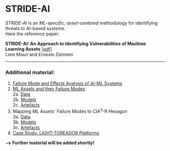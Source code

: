 # STRIDE-AI

_STRIDE-AI_ is an _ML-specific_, _asset-centered_ methodology for identifying threats to AI-based systems.<br/>
Here the reference paper:

**STRIDE-AI: An Approach to Identifying Vulnerabilities of Machine Learning Assets** [[pdf]](https://github.com/LaraMauri/STRIDE-AI/files/6056431/STRIDE-AI_.An.Approach.to.Identifying.Vulnerabilities.of.Machine.Learning.Assets.pdf)<br/>
_Lara Mauri_ and _Ernesto Damiani_

---

### Additional material:

1. [Failure Mode and Effects Analysis of AI-ML Systems](https://github.com/LaraMauri/STRIDE-AI/blob/main/pages/failure-mode-and-effects-analysis-of-AI-ML-systems.md)<br/>
2. [ML Assets and their Failure Modes](https://github.com/LaraMauri/STRIDE-AI/blob/main/pages/ML-data-assets-and-their-failure-modes.md)<br/>2a. [Data](https://github.com/LaraMauri/STRIDE-AI/blob/main/pages/ML-data-assets-and-their-failure-modes.md)<br/>2b. [Models](https://github.com/LaraMauri/STRIDE-AI/blob/main/pages/ML-model-assets-and-their-failure-modes.md)<br/>2c. [Artefacts](https://github.com/LaraMauri/STRIDE-AI/blob/main/pages/ML-artefact-assets-and-their-failure-modes.md)
3. Mapping ML Assets' Failure Modes to CIA<sup>3</sup>-R Hexagon<br/>3a. [Data](https://github.com/LaraMauri/STRIDE-AI/blob/main/pages/mapping-data-assets-failure-modes-CIA_R.md)<br/>3b. [Models](https://github.com/LaraMauri/STRIDE-AI/blob/main/pages/mapping-model-assets-failure-modes-CIA_R.md)<br/>3c. [Artefacts](https://github.com/LaraMauri/STRIDE-AI/blob/main/pages/mapping-artefact-assets-failure-modes-CIA_R.md)
4. [Case Study: LIGHT-TOREADOR Platforms](https://github.com/LaraMauri/STRIDE-AI/blob/main/pages/case-study.md)

**--> Further material will be added shortly!**
